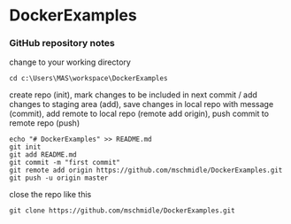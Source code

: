 # DockerExamples


### GitHub repository notes
change to your working directory
```
cd c:\Users\MAS\workspace\DockerExamples
```
create repo (init), mark changes to be included in next commit / add changes to staging area (add), save changes in local repo with message (commit), add remote to local repo (remote add origin), push commit to remote repo (push)
```
echo "# DockerExamples" >> README.md
git init
git add README.md
git commit -m "first commit"
git remote add origin https://github.com/mschmidle/DockerExamples.git
git push -u origin master
```
close the repo like this
```
git clone https://github.com/mschmidle/DockerExamples.git
```